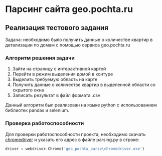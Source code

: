# Парсинг сайта geo.pochta.ru

## Реализация тестового задания

Задача: необходимо было получить данные о количестве квартир в детализации по домам с помощью сервиса geo.pochta.ru

### Алгоритм решения задачи

1. Зайти на страницу с интерактивной картой
2. Перейти в режим выделения домой в контуре
3. Выделить требуемую область на карте
4. Получить данные о количестве квартир в выделенной области со скрытого окна
5. Записать результат в файл формата .csv

Данный алгоритм был реализован на языке python с использованием библиотек pandas и selenium.

### Проверка работоспособности 
Для проверки работоспособности проекта, необходимо скачать [chromedriver](https://chromedriver.chromium.org/) и указать его адрес в файле parsing.py в строке:

```python
driver = webdriver.Chrome('geo_pochta_parse\chromedriver.exe')
```
